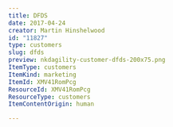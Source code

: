 ```yaml
---
title: DFDS
date: 2017-04-24
creator: Martin Hinshelwood
id: "11827"
type: customers
slug: dfds
preview: nkdagility-customer-dfds-200x75.png
ItemType: customers
ItemKind: marketing
ItemId: XMV41RomPcg
ResourceId: XMV41RomPcg
ResourceType: customers
ItemContentOrigin: human

---
```


